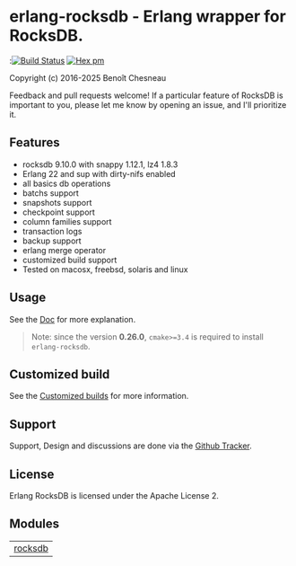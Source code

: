 

# erlang-rocksdb - Erlang wrapper for RocksDB. #

:[![Build Status](https://github.com/EnkiMultimedia/erlang-rocksdb/workflows/build/badge.svg)](https://github.com/EnkiMultimedia/erlang-rocksdb/actions?query=workflow%3Abuild)
[![Hex pm](http://img.shields.io/hexpm/v/rocksdb.svg?style=flat)](https://hex.pm/packages/rocksdb)

Copyright (c) 2016-2025 Benoît Chesneau

Feedback and pull requests welcome! If a particular feature of RocksDB is important to you, please let me know by opening an issue, and I'll prioritize it.

## Features

- rocksdb 9.10.0 with snappy 1.12.1, lz4 1.8.3
- Erlang 22 and sup with dirty-nifs enabled
- all basics db operations
- batchs support
- snapshots support
- checkpoint support
- column families support
- transaction logs
- backup support
- erlang merge operator
- customized build support
- Tested on macosx, freebsd, solaris and linux

## Usage

See the [Doc](https://hexdocs.pm/rocksdb/) for more explanation.

> Note: since the version **0.26.0**, `cmake>=3.4` is required to install `erlang-rocksdb`.

## Customized build ##

See the [Customized builds](https://hexdocs.pm/rocksdb/CUSTOMIZED_BUILDS.html) for more information.

## Support

Support, Design and discussions are done via the [Github Tracker](https://github.com/EnkiMultimedia/erlang-rocksdb/issues).

## License

Erlang RocksDB is licensed under the Apache License 2.


## Modules ##


<table width="100%" border="0" summary="list of modules">
<tr><td><a href="http://gitlab.com/barrel-db/erlang-rocksdb/blob/master/doc/rocksdb.md" class="module">rocksdb</a></td></tr></table>


